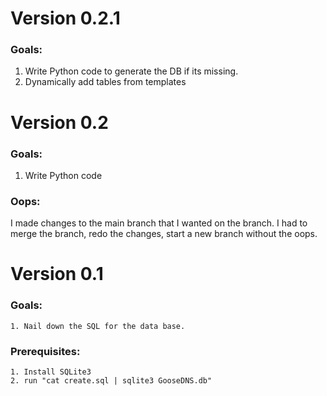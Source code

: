 # Version 0.2.1

### Goals:
1. Write Python code to generate the DB if its missing.
2. Dynamically add tables from templates

# Version 0.2
### Goals: 
1. Write Python code

### Oops:
 I made changes to the main branch that I wanted on the branch. I had to merge the branch, redo the changes, start a new branch without the oops.

# Version 0.1
### Goals:
	1. Nail down the SQL for the data base.

### Prerequisites:
    1. Install SQLite3
    2. run "cat create.sql | sqlite3 GooseDNS.db"